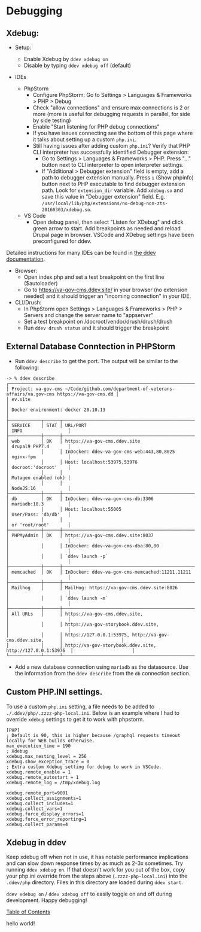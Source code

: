 # Debugging

## Xdebug:
* Setup:
    * Enable Xdebug by `ddev xdebug on`
    * Disable by typing `ddev xdebug off` (default)

* IDEs
    * PhpStorm
        * Configure PhpStorm: Go to Settings > Languages & Frameworks > PHP > Debug
        * Check "allow connections" and ensure max connections is 2 or more (more is useful for debugging requests in parallel, for side by side testing)
        * Enable "Start listening for PHP debug connections"
        * If you have issues connecting see the bottom of this page where it talks about setting up a custom `php.ini`.
        * Still having issues after adding custom `php.ini`? Verify that PHP CLI interpreter has successfully identified Debugger extension:
            * Go to Settings > Languages & Frameworks > PHP. Press "..." button next to CLI interpreter to open interpreter settings.
            * If "Additional > Debugger extension" field is empty, add a path to debugger extension manually. Press `i` (Show phpinfo) button next to PHP executable to find debugger extension path. Look for `extension_dir` variable. Add `xdebug.so` and save this value in "Debugger extension" field. E.g. `/usr/local/lib/php/extensions/no-debug-non-zts-20160303/xdebug.so`.
    * VS Code
        * Open debug panel, then select "Listen for XDebug" and click green arrow to start. Add breakpoints as needed and reload Drupal page in browser. VSCode and XDebug settings have been preconfigured for ddev.

Detailed instructions for many IDEs can be found in [the ddev documentation](https://ddev.readthedocs.io/en/stable/users/step-debugging/).

* Browser:
    * Open index.php and set a test breakpoint on the first line ($autoloader)
    * Go to https://va-gov-cms.ddev.site/ in your browser (no extension needed) and it should trigger an "incoming connection" in your IDE.
* CLI/Drush:
    * In PhpStorm open Settings > Languages & Frameworks > PHP > Servers and change the server name to "appserver"
    * Set a test breakpoint on /docroot/vendor/drush/drush/drush
    * Run `ddev drush status` and it should trigger the breakpoint

## External Database Conntection in PHPStorm

* Run `ddev describe` to get the port.  The output will be similar to the following:

```
-> % ddev describe
┌───────────────────────────────────────────────────────────────────────────────────────────────────────┐
│ Project: va-gov-cms ~/Code/github.com/department-of-veterans-affairs/va.gov-cms https://va-gov-cms.dd │
│ ev.site                                                                                               │
│ Docker environment: docker 20.10.13                                                                   │
├────────────┬──────┬────────────────────────────────────────────────────────────┬──────────────────────┤
│ SERVICE    │ STAT │ URL/PORT                                                   │ INFO                 │
├────────────┼──────┼────────────────────────────────────────────────────────────┼──────────────────────┤
│ web        │ OK   │ https://va-gov-cms.ddev.site                               │ drupal9 PHP7.4       │
│            │      │ InDocker: ddev-va-gov-cms-web:443,80,8025                  │ nginx-fpm            │
│            │      │ Host: localhost:53975,53976                                │ docroot:'docroot'    │
│            │      │                                                            │ Mutagen enabled (ok) │
│            │      │                                                            │ NodeJS:16            │
├────────────┼──────┼────────────────────────────────────────────────────────────┼──────────────────────┤
│ db         │ OK   │ InDocker: ddev-va-gov-cms-db:3306                          │ mariadb:10.3         │
│            │      │ Host: localhost:55005                                      │ User/Pass: 'db/db'   │
│            │      │                                                            │ or 'root/root'       │
├────────────┼──────┼────────────────────────────────────────────────────────────┼──────────────────────┤
│ PHPMyAdmin │ OK   │ https://va-gov-cms.ddev.site:8037                          │                      │
│            │      │ InDocker: ddev-va-gov-cms-dba:80,80                        │                      │
│            │      │ `ddev launch -p`                                           │                      │
├────────────┼──────┼────────────────────────────────────────────────────────────┼──────────────────────┤
│ memcached  │ OK   │ InDocker: ddev-va-gov-cms-memcached:11211,11211            │                      │
├────────────┼──────┼────────────────────────────────────────────────────────────┼──────────────────────┤
│ Mailhog    │      │ MailHog: https://va-gov-cms.ddev.site:8026                 │                      │
│            │      │ `ddev launch -m`                                           │                      │
├────────────┼──────┼────────────────────────────────────────────────────────────┼──────────────────────┤
│ All URLs   │      │ https://va-gov-cms.ddev.site,                              │                      │
│            │      │ https://va-gov-storybook.ddev.site,                        │                      │
│            │      │ https://127.0.0.1:53975, http://va-gov-cms.ddev.site,      │                      │
│            │      │ http://va-gov-storybook.ddev.site, http://127.0.0.1:53976  │                      │
└────────────┴──────┴────────────────────────────────────────────────────────────┴──────────────────────┘
```

* Add a new database connection using `mariadb` as the datasource.  Use the information from the `ddev describe` from the `db` connection section.

## Custom PHP.INI settings.

To use a custom `php.ini` setting, a file needs to be added to `./.ddev/php/.zzzz-php-local.ini`.  Below is an example where I had to override `xdebug` settings to get it to work with phpstorm.

```
[PHP]
; Default is 90, this is higher because /graphql requests timeout locally for WEB builds otherwise.
max_execution_time = 190
; Xdebug
xdebug.max_nesting_level = 256
xdebug.show_exception_trace = 0
; Extra custom Xdebug setting for debug to work in VSCode.
xdebug.remote_enable = 1
xdebug.remote_autostart = 1
xdebug.remote_log = /tmp/xdebug.log

xdebug.remote_port=9001
xdebug.collect_assignments=1
xdebug.collect_includes=1
xdebug.collect_vars=1
xdebug.force_display_errors=1
xdebug.force_error_reporting=1
xdebug.collect_params=4
```

## Xdebug in ddev
Keep xdebug off when not in use, it has notable performance implications and can slow down response times by as much as 2-3x sometimes. 
Try running `ddev xdebug on`. If that doesn't work for you out of the box, copy your php.ini override from the
steps above (`.zzzz-php-local.ini`) into the `.ddev/php` directory. Files in this directory are loaded during `ddev start`.

`ddev xdebug on` / `ddev xdebug off` to easily toggle on and off during development. Happy debugging!

[Table of Contents](../README.md)

hello world!
